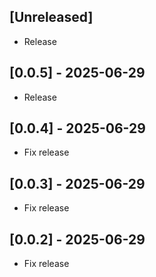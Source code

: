 ## [Unreleased]

- Release

## [0.0.5] - 2025-06-29

- Release

## [0.0.4] - 2025-06-29

- Fix release

## [0.0.3] - 2025-06-29

- Fix release

## [0.0.2] - 2025-06-29

- Fix release
